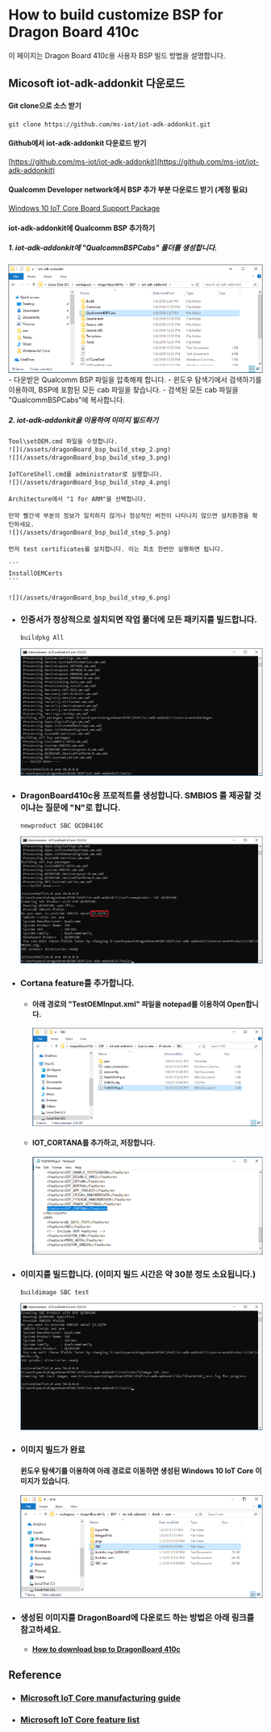 # How to build customize BSP for Dragon Board 410c

이 페이지는 Dragon Board 410c용 사용자 BSP 빌드 방법을 설명합니다.

## Micosoft iot-adk-addonkit 다운로드

#### Git clone으로 소스 받기

```
git clone https://github.com/ms-iot/iot-adk-addonkit.git
```

#### Github에서 iot-adk-addonkit 다운로드 받기
  [https://github.com/ms-iot/iot-adk-addonkit](https://github.com/ms-iot/iot-adk-addonkit)

#### Qualcomm Developer network에서 BSP 추가 부분 다운로드 받기 \(계정 필요\)
  [Windows 10 IoT Core Board Support Package](https://developer.qualcomm.com/download/db410c/windows-10-iot-core-bsp.zip)

#### iot-adk-addonkit에 Qualcomm BSP 추가하기

  ##### 1. iot-adk-addonkit에 "QualcommBSPCabs" 폴더를 생성합니다.
  ![](/assets/dragonBoard_bsp_build_step_1.png)
    - 다운받은 Qualcomm BSP 파일을 압축해제 합니다.
    - 윈도우 탐색기에서 검색하기를 이용하여, BSP에 포함된 모든 cab 파일을 찾습니다.
    - 검색된 모든 cab 파일을 "QualcommBSPCabs"에 복사합니다.
  
  ##### 2. iot-adk-addonkit을 이용하여 이미지 빌드하기

    Tool\setOEM.cmd 파일을 수정합니다.
    ![](/assets/dragonBoard_bsp_build_step_2.png)
    ![](/assets/dragonBoard_bsp_build_step_3.png)

    IoTCoreShell.cmd를 administrator로 실행합니다.
    ![](/assets/dragonBoard_bsp_build_step_4.png)

    Architecture에서 "1 for ARM"을 선택합니다.

    만약 빨간색 부분의 정보가 일치하지 않거나 정상적인 버전이 나타나지 않으면 설치환경을 확인하세요.
    ![](/assets/dragonBoard_bsp_build_step_5.png)

    먼저 test certificates를 설치합니다. 이는 최초 한번만 실행하면 됩니다.

    ```
    InstallOEMCerts
    ```

    ![](/assets/dragonBoard_bsp_build_step_6.png)

  * ### 인증서가 정상적으로 설치되면 작업 풀더에 모든 패키지를 빌드합니다.

    ```
    buildpkg All
    ```

    ![](/assets/dragonBoard_bsp_build_step_7.png)

  * ### DragonBoard410c용 프로적트를 생성합니다.  SMBIOS 를 제공할 것이냐는 질문에 "N"로 합니다.

    ```
    newproduct SBC QCDB410C
    ```

    ![](/assets/dragonBoard_bsp_build_step_8.png)

  * ### Cortana feature를 추가합니다.
    
    - #### 아래 경로의 "TestOEMInput.xml" 파일을 notepad를 이용하여 Open합니다.
      ![](/assets/dragonBoard_bsp_build_cortana_step_1.png)
    
    - #### IOT_CORTANA를 추가하고, 저장합니다.
      ![](/assets/dragonBoard_bsp_build_cortana_step_2.png)

  * ### 이미지를 빌드합니다. \(이미지 빌드 시간은 약 30분 정도 소요됩니다.\)

    ```
    buildimage SBC test
    ```

    ![](/assets/dragonBoard_bsp_build_step_9.png)

  * ### 이미지 빌드가 완료

    #### 윈도우 탐색기를 이용하여 아래 경로로 이동하면 생성된 Windows 10 IoT Core 이미지가 있습니다.

    ![](/assets/dragonBoard_bsp_build_step_10.png)

  * ### 생성된 이미지를 DragonBoard에 다운로드 하는 방법은 아래 링크를 참고하세요.

    * #### [How to download bsp to DragonBoard 410c](../how-to-download-binary.md)

## Reference

* ### [Microsoft IoT Core manufacturing guide](https://docs.microsoft.com/ko-kr/windows-hardware/manufacture/iot/create-a-basic-image?f=255&MSPPError=-2147217396.)

* ### [Microsoft IoT Core feature list](https://inslab.jira.com/wiki/spaces/CWD/pages/190873601/IoT+Core+feature+list)

